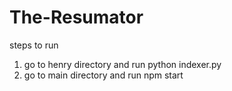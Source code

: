 # The-Resumator
steps to run
1) go to henry directory and run python indexer.py
2) go to main directory and run npm start
